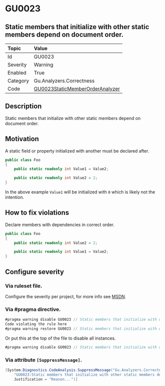 # GU0023
## Static members that initialize with other static members depend on document order.

| Topic    | Value
| :--      | :--
| Id       | GU0023
| Severity | Warning
| Enabled  | True
| Category | Gu.Analyzers.Correctness
| Code     | [GU0023StaticMemberOrderAnalyzer](https://github.com/GuOrg/Gu.Analyzers/blob/master/Gu.Analyzers/GU0023StaticMemberOrderAnalyzer.cs)
## Description

Static members that initialize with other static members depend on document order.

## Motivation

A static field or property initialized with another must be declared after.

```cs
public class Foo
{
    public static readonly int Value1 = Value2;

    public static readonly int Value2 = 2;
}
```

In the above example `Value1` will be initialized with `0` which is likely not the intention.

## How to fix violations

Declare members with dependencies in correct order.

```cs
public class Foo
{
    public static readonly int Value2 = 2;

    public static readonly int Value1 = Value2;
}
```

<!-- start generated config severity -->
## Configure severity

### Via ruleset file.

Configure the severity per project, for more info see [MSDN](https://msdn.microsoft.com/en-us/library/dd264949.aspx).

### Via #pragma directive.
```C#
#pragma warning disable GU0023 // Static members that initialize with other static members depend on document order.
Code violating the rule here
#pragma warning restore GU0023 // Static members that initialize with other static members depend on document order.
```

Or put this at the top of the file to disable all instances.
```C#
#pragma warning disable GU0023 // Static members that initialize with other static members depend on document order.
```

### Via attribute `[SuppressMessage]`.

```C#
[System.Diagnostics.CodeAnalysis.SuppressMessage("Gu.Analyzers.Correctness", 
    "GU0023:Static members that initialize with other static members depend on document order.", 
    Justification = "Reason...")]
```
<!-- end generated config severity -->